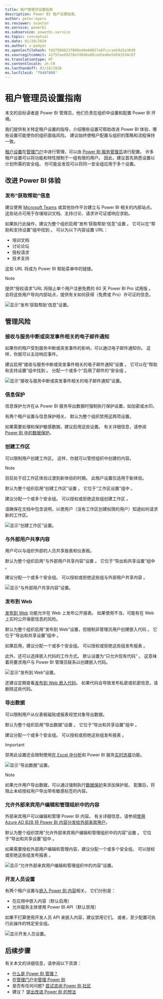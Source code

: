 ```yaml
---
title: 租户管理员设置指南
description: Power BI 租户设置指南。
author: peter-myers
ms.reviewer: asaxton
ms.service: powerbi
ms.subservice: powerbi-service
ms.topic: conceptual
ms.date: 01/29/2020
ms.author: v-pemyer
ms.openlocfilehash: fdd7504823f088ed0e88657a6fcccaeb9a5a36d0
ms.sourcegitcommit: a175faed9378a7d040a08ced3e46e54503334c07
ms.translationtype: HT
ms.contentlocale: zh-CN
ms.lasthandoff: 03/18/2020
ms.locfileid: "79487800"
---
```

# <a name="tenant-admin-settings-guidance"></a>租户管理员设置指南

本文的目标读者是 Power BI 管理员，他们负责在组织中设置和配置 Power BI 环境。

我们提供有关特定租户设置的指导，介绍哪些设置可帮助改进 Power BI 体验、哪些设置可能使你的组织面临风险。 建议始终使租户配置与组织的策略和流程保持一致。

[租户设置](../service-admin-portal.md#tenant-settings)在[管理门户](https://app.powerbi.com/admin-portal/tenantSettings)中进行管理，可以由 [Power BI 服务管理员](../service-admin-administering-power-bi-in-your-organization.md#administrator-roles-related-to-power-bi)进行配置。 许多租户设置可以将功能和特性限制于一组有限的用户。 因此，建议首先熟悉设置以计划所需的安全组。 你可能会发现可以将同一安全组应用于多个设置。

## <a name="improve-power-bi-experience"></a>改进 Power BI 体验

### <a name="publish-get-help-information"></a>发布“获取帮助”信息

建议使用 [Microsoft Teams](/microsoftteams) 或其他协作平台建立与 Power BI 相关的内部站点。 这些站点可用于存储培训文档、主持讨论、请求许可证或响应求助。

如果执行此操作，建议为整个组织启用“发布‘获取帮助’信息”设置   。 它可以在“帮助和支持设置”组中找到  。 可以为以下内容设置 URL：

- 培训文档
- 讨论论坛
- 授权请求
- 技术支持

这些 URL 将成为 Power BI 帮助菜单中的链接。

> [!NOTE]
> 提供“授权请求”URL 将阻止单个用户注册免费的 60 天 Power BI Pro 试用版  。 会将这些用户导向内部站点，提供有关如何获得（免费或 Pro）许可证的信息。

![显示“发布‘获取帮助’信息”设置。](media/admin-tenant-settings/publish-get-help-information.png)

## <a name="manage-risk"></a>管理风险

### <a name="receive-email-notification-service-outages-or-incidents"></a>接收与服务中断或突发事件相关的电子邮件通知

如果你的租户受到服务中断或突发事件的影响，可以通过电子邮件通知你。 这样，你就可以主动响应事件。

建议启用“接收与服务中断或突发事件相关的电子邮件通知”设置  。 它可以在“帮助和支持设置”组中找到  。 分配一个或多个“启用了邮件的”安全组  。

![显示“接收与服务中断或突发事件相关的电子邮件通知”设置。](media/admin-tenant-settings/receive-email-notifications-for-service-outages-or-incidents.png)

### <a name="information-protection"></a>信息保护

信息保护允许在从 Power BI 服务导出数据时强制执行保护设置，如加密或水印。

有两个租户设置与信息保护相关。 默认为整个组织禁用这两项设置。

如果需要处理和保护敏感数据，建议启用这些设置。 有关详细信息，请参阅 [Power BI 中的数据保护](../admin/service-security-data-protection-overview.md)。

### <a name="create-workspaces"></a>创建工作区

可以限制用户创建工作区。 这样，你就可以管控组织中创建的内容。

> [!NOTE]
> 目前处于旧工作区体验过渡到新体验的时期。 此租户设置仅适用于新体验。

默认为整个组织启用“创建工作区”设置  。 它位于“工作区设置”组中  。

建议分配一个或多个安全组。 可以授权或拒绝这些组创建工作区  。

请确保在文档中包含说明，以使用户（没有工作区创建权限的用户）知道如何请求新的工作区。

![显示“创建工作区”设置。](media/admin-tenant-settings/create-workspaces.png)

### <a name="share-content-with-external-users"></a>与外部用户共享内容

用户可以与组织外部的人员共享报表和仪表板。

默认为整个组织启用“与外部用户共享内容”设置  。 它位于“导出和共享设置”组中  。

建议分配一个或多个安全组。 可以授权或拒绝这些组与外部用户共享内容  。

![显示“与外部用户共享内容”设置。](media/admin-tenant-settings/share-content-with-external-users.png)

### <a name="publish-to-web"></a>发布到 Web

[发布到 Web](../service-publish-to-web.md) 功能允许在 Web 上发布公开报表。 如果使用不当，可能有在 Web 上实时公开保密信息的风险。

默认为整个组织启用“发布到 Web”设置，但限制非管理员用户创建嵌入代码  。 它位于“导出和共享设置”组中  。

如果启用，建议分配一个或多个安全组。 可以授权或拒绝这些组发布报表  。

此外，还可以选择嵌入代码的工作方式。 默认设置为“只允许现有代码”  。 这意味着将要求用户与 Power BI 管理员联系以创建嵌入代码。

![显示“发布到 Web”设置。](media/admin-tenant-settings/publish-to-web.png)

还建议定期查看[发布到 Web 嵌入代码](https://app.powerbi.com/admin-portal/embedCodes)。 如果代码会导致发布私密或机密信息，请删除这些代码。

### <a name="export-data"></a>导出数据

可以限制用户从仪表板磁贴或报表视觉对象导出数据。

默认为整个组织启用“导出数据”设置  。 它位于“导出和共享设置”组中  。

建议分配一个或多个安全组。 可以授权或拒绝这些组发布报表  。

> [!IMPORTANT]
> 禁用此设置还会限制使用[在 Excel 中分析](../service-analyze-in-excel.md)和 Power BI 服务[实时连接](../desktop-report-lifecycle-datasets.md#using-a-power-bi-service-live-connection-for-report-lifecycle-management)功能。

![显示“导出数据”设置。](media/admin-tenant-settings/export-data.png)

> [!NOTE]
> 如果允许用户导出数据，可以通过强制执行[数据保护](../admin/service-security-data-protection-overview.md)来添加保护层。 配置后，将阻止未经授权用户导出带有敏感标签的内容。

### <a name="allow-external-guest-users-to-edit-and-manage-content-in-the-organization"></a>允许外部来宾用户编辑和管理组织中的内容

外部来宾用户可以编辑和管理 Power BI 内容。 有关详细信息，请参阅[使用 Azure AD B2B 将 Power BI 内容分发给外部来宾用户](../service-admin-azure-ad-b2b.md)。

默认为整个组织禁用“允许外部来宾用户编辑和管理组织中的内容”设置  。 它位于“导出和共享设置”组中  。

如果需要授权外部用户编辑和管理内容，建议分配一个或多个安全组。 可以授权或拒绝这些组发布报表  。

![显示“允许外部来宾用户编辑和管理组织中的内容”设置。](media/admin-tenant-settings/allow-external-guest-users.png)

### <a name="developer-settings"></a>开发人员设置

有两个租户设置与[嵌入 Power BI 内容](../developer/embedded/embedding.md)相关。 它们分别是：

- 在应用中嵌入内容（默认启用）
- 允许服务主体使用 Power BI API（默认禁用）

如果不打算使用开发人员 API 来嵌入内容，建议禁用它们。 或者，至少配置可执行此操作的特定安全组。

![显示开发人员设置。](media/admin-tenant-settings/developer-settings.png)

## <a name="next-steps"></a>后续步骤

有关本文的详细信息，请参阅以下资源：

- [什么是 Power BI 管理？](../service-admin-administering-power-bi-in-your-organization.md)
- [在管理门户中管理 Power BI](../service-admin-portal.md)
- 是否有任何问题? [尝试咨询 Power BI 社区](https://community.powerbi.com/)
- 建议？ [提出改进 Power BI 的想法](https://ideas.powerbi.com)
